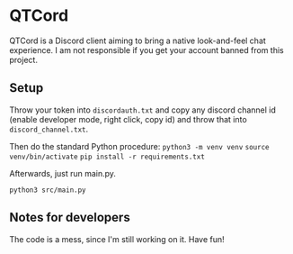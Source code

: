 # QTCord
QTCord is a Discord client aiming to bring a native look-and-feel chat experience. I am not responsible if you get your account banned from this project.

## Setup
Throw your token into `discordauth.txt` and copy any discord channel id (enable developer mode, right click, copy id) and throw that into `discord_channel.txt`.

Then do the standard Python procedure:
`python3 -m venv venv`
`source venv/bin/activate`
`pip install -r requirements.txt`

Afterwards, just run main.py.
```shell
python3 src/main.py
```

## Notes for developers
The code is a mess, since I'm still working on it. Have fun!